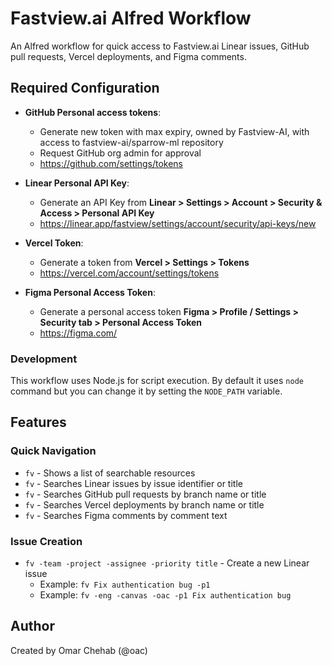 # Fastview.ai Alfred Workflow

An Alfred workflow for quick access to Fastview.ai Linear issues, GitHub pull requests, Vercel deployments, and Figma comments.

## Required Configuration

- **GitHub Personal access tokens**:
  - Generate new token with max expiry, owned by Fastview-AI, with access to fastview-ai/sparrow-ml repository
  - Request GitHub org admin for approval
  - https://github.com/settings/tokens

- **Linear Personal API Key**:
  - Generate an API Key from **Linear &gt; Settings &gt; Account &gt; Security &amp; Access &gt; Personal API Key**
  - https://linear.app/fastview/settings/account/security/api-keys/new

- **Vercel Token**:
  - Generate a token from **Vercel &gt; Settings &gt; Tokens**
  - https://vercel.com/account/settings/tokens

- **Figma Personal Access Token**:
  - Generate a personal access token **Figma &gt; Profile / Settings &gt; Security tab &gt; Personal Access Token**
  - https://figma.com/

### Development

This workflow uses Node.js for script execution. By default it uses `node` command but you can change it by setting the `NODE_PATH` variable.

## Features

### Quick Navigation
- `fv` - Shows a list of searchable resources
- `fv` - Searches Linear issues by issue identifier or title
- `fv` - Searches GitHub pull requests by branch name or title
- `fv` - Searches Vercel deployments by branch name or title
- `fv` - Searches Figma comments by comment text

### Issue Creation
- `fv -team -project -assignee -priority title` - Create a new Linear issue
  - Example: `fv Fix authentication bug -p1`
  - Example: `fv -eng -canvas -oac -p1 Fix authentication bug`

## Author

Created by Omar Chehab (@oac)